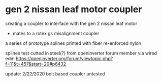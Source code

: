 # gen 2 nissan leaf motor coupler

creating a coupler to interface with the gen 2 nissan leaf motor
- mates to a rotex gs misalignment coupler 


a series of prototype splines printed with fiber re-enforced nylon

splines test cutted in steel(?) from openinverter forum member via wired edm 
https://openinverter.org/forum/viewtopic.php?f=11&t=457&start=20#p6432

update: 2/22/2020 bolt based coupler untested 
